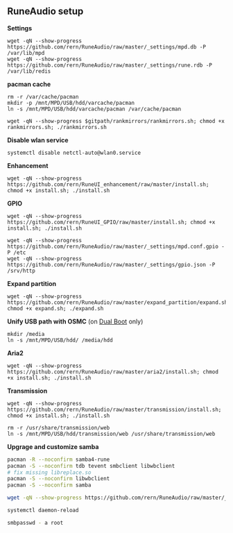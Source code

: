 RuneAudio setup
---

**Settings**  
```
wget -qN --show-progress https://github.com/rern/RuneAudio/raw/master/_settings/mpd.db -P /var/lib/mpd
wget -qN --show-progress https://github.com/rern/RuneAudio/raw/master/_settings/rune.rdb -P /var/lib/redis
```

**pacman cache**
```
rm -r /var/cache/pacman
mkdir -p /mnt/MPD/USB/hdd/varcache/pacman
ln -s /mnt/MPD/USB/hdd/varcache/pacman /var/cache/pacman

wget -qN --show-progress $gitpath/rankmirrors/rankmirrors.sh; chmod +x rankmirrors.sh; ./rankmirrors.sh
```

**Disable wlan service**
```
systemctl disable netctl-auto@wlan0.service
```

**Enhancement**
```
wget -qN --show-progress https://github.com/rern/RuneUI_enhancement/raw/master/install.sh; chmod +x install.sh; ./install.sh
```

**GPIO**
```
wget -qN --show-progress https://github.com/rern/RuneUI_GPIO/raw/master/install.sh; chmod +x install.sh; ./install.sh

wget -qN --show-progress https://github.com/rern/RuneAudio/raw/master/_settings/mpd.conf.gpio -P /etc
wget -qN --show-progress https://github.com/rern/RuneAudio/raw/master/_settings/gpio.json -P /srv/http
```

**Expand partition**
```
wget -qN --show-progress https://github.com/rern/RuneAudio/raw/master/expand_partition/expand.sh; chmod +x expand.sh; ./expand.sh
```

**Unify USB path with OSMC** (on [Dual Boot](https://github.com/rern/RPi2-3.Dual.Boot-Rune.OSMC) only)
```
mkdir /media
ln -s /mnt/MPD/USB/hdd/ /media/hdd
```

**Aria2**
```
wget -qN --show-progress https://github.com/rern/RuneAudio/raw/master/aria2/install.sh; chmod +x install.sh; ./install.sh
```

**Transmission**
```
wget -qN --show-progress https://github.com/rern/RuneAudio/raw/master/transmission/install.sh; chmod +x install.sh; ./install.sh

rm -r /usr/share/transmission/web
ln -s /mnt/MPD/USB/hdd/transmission/web /usr/share/transmission/web
```

**Upgrage and customize samba**
```bash
pacman -R --noconfirm samba4-rune
pacman -S --noconfirm tdb tevent smbclient libwbclient
# fix missing libreplace.so
pacman -S --noconfirm libwbclient
pacman -S --noconfirm samba

wget -qN --show-progress https://github.com/rern/RuneAudio/raw/master/_settings/smb-dev.conf -P /etc/samba

systemctl daemon-reload

smbpasswd - a root
```

